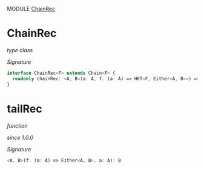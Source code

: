MODULE [ChainRec](https://github.com/gcanti/fp-ts/blob/master/src/ChainRec.ts)

# ChainRec

_type class_

_Signature_

```ts
interface ChainRec<F> extends Chain<F> {
  readonly chainRec: <A, B>(a: A, f: (a: A) => HKT<F, Either<A, B>>) => HKT<F, B>
}
```

# tailRec

_function_

_since 1.0.0_

_Signature_

```ts
<A, B>(f: (a: A) => Either<A, B>, a: A): B
```
